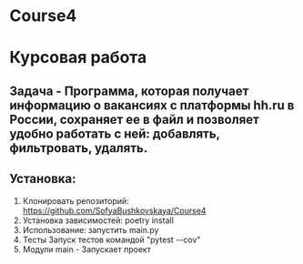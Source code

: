 # Course4
# Курсовая работа 
## Задача - Программа, которая получает информацию о вакансиях с платформы hh.ru в России, сохраняет ее в файл и позволяет удобно работать с ней: добавлять, фильтровать, удалять.
## Установка:
1. Клонировать репозиторий:
https://github.com/SofyaBushkovskaya/Course4
2. Установка зависимостей: 
poetry install
3. Использование:
запустить main.py
4. Тесты
Запуск тестов командой "pytest --cov"
5. Модули
main - Запускает проект